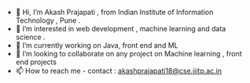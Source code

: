 - 👋 Hi, I’m Akash Prajapati , from Indian Institute of Information Technology , Pune .
- 👀 I’m interested in web development , machine learning and data science .
- 🌱 I’m currently working on Java, front end and ML
- 💞️ I’m looking to collaborate on any project on Machine learning ,  front end projects
- 📫 How to reach me - contact : akashprajapati18@cse.iiitp.ac.in

<!---
akashk31/akashk31 is a ✨ special ✨ repository because its `README.md` (this file) appears on your GitHub profile.
You can click the Preview link to take a look at your changes.
--->
